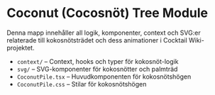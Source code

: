 # Coconut (Cocosnöt) Tree Module

Denna mapp innehåller all logik, komponenter, context och SVG:er relaterade till kokosnötsträdet och dess animationer i Cocktail Wiki-projektet.

- `context/` – Context, hooks och typer för kokosnöt-logik
- `svg/` – SVG-komponenter för kokosnötter och palmträd
- `CoconutPile.tsx` – Huvudkomponenten för kokosnötshögen
- `CoconutPile.css` – Stilar för kokosnötshögen
